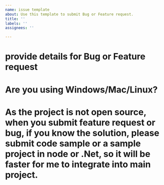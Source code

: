 ```yaml
---
name: issue template
about: Use this template to submit Bug or Feature request.
title: ''
labels: ''
assignees: ''

---
```


# provide details for Bug or Feature request

# Are you using Windows/Mac/Linux?

# As the project is not open source, when you submit feature request or bug, if you know the solution, please submit code sample or a sample project in node or .Net, so it will be faster for me to integrate into main project.
